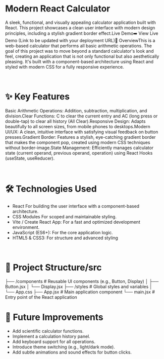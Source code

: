 <h1>Modern React Calculator</h1>
<p>A sleek, functional, and visually appealing calculator application built with React. This project showcases a clean user interface with modern design principles, including a stylish gradient border effect.Live Demo➡️ View Live Demo  (Link to be updated with your deployment URL)📜 OverviewThis is a web-based calculator that performs all basic arithmetic operations. The goal of this project was to move beyond a standard calculator's look and feel, creating an application that is not only functional but also aesthetically pleasing. It's built with a component-based architecture using React and styled with modern CSS for a fully responsive experience.</p>
<br>
<h1>✨ Key Features</h1>
<p>Basic Arithmetic Operations: Addition, subtraction, multiplication, and division.Clear Functions: C to clear the current entry and AC (long press or double-tap) to clear all history (All Clear).Responsive Design: Adapts beautifully to all screen sizes, from mobile phones to desktops.Modern UI/UX: A clean, intuitive interface with satisfying visual feedback on button presses.Gradient Border: Features a stylish, eye-catching gradient border that makes the component pop, created using modern CSS techniques without border-image.State Management: Efficiently manages calculator state (current operand, previous operand, operation) using React Hooks (useState, useReducer).</p>
<br>
<h1> 🛠️ Technologies Used</h1>
<ul>
  <li>React For building the user interface with a component-based architecture.</li>
  <li>CSS Modules For scoped and maintainable styling.</li>
  <li>Vite / Create React App: For a fast and optimized development environment.</li>
  <li>JavaScript (ES6+): For the core application logic.</li>
  <li>HTML5 & CSS3: For structure and advanced styling</li>
</ul>
<br>

<h1>📁 Project Structure/src</h1>
<p>
    ├── /components       # Reusable UI components (e.g., Button, Display)
│   ├── Button.jsx
│   └── Display.jsx
├── /styles           # Global styles and variables
│   └── App.css
├── App.jsx           # Main application component
└── main.jsx          # Entry point of the React application
</p>


<h1>🌟 Future Improvements</h1>
<ul>
  <li>Add scientific calculator functions.</li>
  <li>Implement a calculation history panel.</li>
  <li>Add keyboard support for all operations.</li>
  <li>Introduce theme switching (e.g., light/dark mode).</li>
  <li>Add subtle animations and sound effects for button clicks.</li>
</ul>
